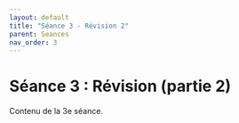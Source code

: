 ```yaml
---
layout: default
title: "Séance 3 - Révision 2"
parent: Seances
nav_order: 3
---
```


# Séance 3 : Révision (partie 2)

Contenu de la 3e séance.
